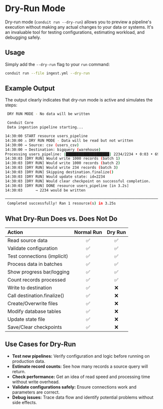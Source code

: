 # Dry-Run Mode

Dry-run mode (`conduit run --dry-run`) allows you to preview a pipeline's execution without making any actual changes to your data or systems. It's an invaluable tool for testing configurations, estimating workload, and debugging safely.

## Usage

Simply add the `--dry-run` flag to your `run` command:

```bash
conduit run --file ingest.yml --dry-run
```

## Example Output
The output clearly indicates that dry-run mode is active and simulates the steps:
```bash
 DRY RUN MODE - No data will be written

 Conduit Core
 Data ingestion pipeline starting...

14:30:00 START resource users_pipeline
14:30:00 ⚠ DRY RUN MODE - Data will be read but not written
14:30:00 → Source: csv (users_csv)
14:30:00 → Destination: bigquery (warehouse)
Processing users_pipeline: |████████████████████| 2234/2234 • 0:03 • 698 rows/sec
14:30:03 [DRY RUN] Would write 1000 records (batch 1)
14:30:03 [DRY RUN] Would write 1000 records (batch 2)
14:30:03 [DRY RUN] Would write 234 records (batch 3)
14:30:03 [DRY RUN] Skipping destination.finalize()
14:30:03 [DRY RUN] Would update state: id=2234
14:30:03 [DRY RUN] Would clear checkpoint on successful completion.
14:30:03 [DRY RUN] DONE resource users_pipeline [in 3.2s]
14:30:03      → 2234 would be written

────────────────────────────────────────────────────────────────────────────────
 Completed successfully! Ran 1 resource(s) in 3.25s
```

## What Dry-Run Does vs. Does Not Do

| Action | Normal Run | Dry Run |
| :--- | :---: | :---: |
| Read source data | ✅ | ✅ |
| Validate configuration | ✅ | ✅ |
| Test connections (implicit) | ✅ | ✅ |
| Process data in batches | ✅ | ✅ |
| Show progress bar/logging | ✅ | ✅ |
| Count records processed | ✅ | ✅ |
| Write to destination | ✅ | ❌ |
| Call destination.finalize() | ✅ | ❌ |
| Create/Overwrite files | ✅ | ❌ |
| Modify database tables | ✅ | ❌ |
| Update state file | ✅ | ❌ |
| Save/Clear checkpoints | ✅ | ❌ |

## Use Cases for Dry-Run
* **Test new pipelines:** Verify configuration and logic before running on production data.
* **Estimate record counts:** See how many records a source query will return.
* **Check performance:** Get an idea of read speed and processing time without write overhead.
* **Validate configurations safely:** Ensure connections work and parameters are correct.
* **Debug issues:** Trace data flow and identify potential problems without side effects.

